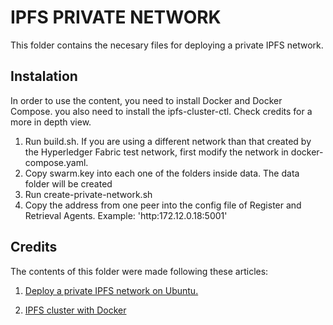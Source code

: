 # IPFS PRIVATE NETWORK
This folder contains the necesary files for deploying a private IPFS network.

## Instalation
In order to use the content, you need to install Docker and Docker Compose. you also need to install the ipfs-cluster-ctl. Check credits for a more in depth view.

1. Run build.sh. If you are using a different network than that created by the Hyperledger Fabric test network, first modify the network in docker-compose.yaml.
2. Copy swarm.key into each one of the folders inside data. The data folder will be created
3. Run create-private-network.sh
4. Copy the address from one peer into the config file of Register and Retrieval Agents.
Example: 'http:172.12.0.18:5001'


## Credits
The contents of this folder were made following these articles:

1. [Deploy a private IPFS network on Ubuntu.](https://medium.com/@s_van_laar/deploy-a-private-ipfs-network-on-ubuntu-in-5-steps-5aad95f7261b)

2. [IPFS cluster with Docker](https://medium.com/rahasak/ipfs-cluster-with-docker-db2ec20a6cc1) 